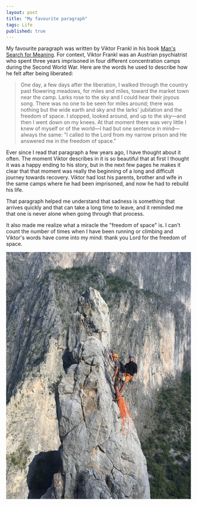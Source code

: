 ```yaml
---
layout: post
title: "My favourite paragraph"
tags: Life
published: true
---
```


My favourite paragraph was written by Viktor Frankl in his book [Man's Search for Meaning](https://en.wikipedia.org/wiki/Man%27s_Search_for_Meaning). For context, Viktor Frankl was an Austrian psychiatrist who spent three years imprisoned in four different concentration camps during the Second World War. Here are the words he used to describe how he felt after being liberated:

> One day, a few days after the liberation, I walked through the country past flowering meadows, for
miles and miles, toward the market town near the camp. Larks rose to the sky and I could hear their
joyous song. There was no one to be seen for miles around; there was nothing but the wide earth
and sky and the larks' jubilation and the freedom of space. I stopped, looked around, and up to the
sky—and then I went down on my knees. At that moment there was very little I knew of myself or of
the world—I had but one sentence in mind—always the same: "I called to the Lord from my narrow
prison and He answered me in the freedom of space."

Ever since I read that paragraph a few years ago, I have thought about it often. The moment Viktor describes in it is so beautiful that at first I thought it was a happy ending to his story, but in the next few pages he makes it clear that that moment was really the beginning of a long and difficult journey towards recovery. Viktor had lost his parents, brother and wife in the same camps where he had been imprisoned, and now he had to rebuild his life.

That paragraph helped me understand that sadness is something that arrives quickly and that can take a long time to leave, and it reminded me that one is never alone when going through that process.

It also made me realize what a miracle the "freedom of space" is. I can't count the number of times when I have been running or climbing and Viktor's words have come into my mind: thank you Lord for the freedom of space.

<p align="center">
<img src="/assets/images/favourite_paragraph/spire.jpeg" alt="Running" width="510"/>
</p>
